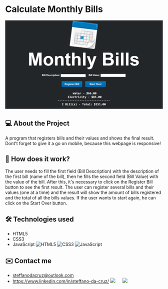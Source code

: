 # Calculate Monthly Bills
![Monthly Bills](/assets/images/readme-monthly-bills.png)

## 💻 About the Project
A program that registers bills and their values and shows the final result. Dont't forget to give it a go on mobile, because this webpage is responsive!

## 🤔 How does it work?
The user needs to fill the first field (Bill Description) with the description of the first bill (name of the bill), then he fills the second field (Bill Value) with the value of the bill. After this, it's necessary to click on the Register Bill button to see the first result. The user can register several bills and their values (one at a time) and the result will show the amount of bills registered and the total of all the bills values. If the user wants to start again, he can click on the Start Over button.

## 🛠 Technologies used
- HTML5
- CSS3
- JavaScript
![HTML5](https://img.shields.io/badge/HTML5-E34F26?style=for-the-badge&logo=html5&logoColor=white)
![CSS3](https://img.shields.io/badge/CSS3-1572B6?style=for-the-badge&logo=css3&logoColor=white)
![JavaScript](https://img.shields.io/badge/JavaScript-323330?style=for-the-badge&logo=javascript&logoColor=F7DF1E)

## ✉️ Contact me
- steffanodacruz@outlook.com
- https://www.linkedin.com/in/steffano-da-cruz/
<a href="mailto:steffanodacruz@outlook.com"><img src="https://img.shields.io/badge/Outlook-blue?style=for-the-badge&logo=microsoftoutlook" style="margin-right: 2vw" target="_blank"></a>
<a href="https://www.linkedin.com/in/steffano-da-cruz/" target="_blank"><img src="https://img.shields.io/badge/-LinkedIn-%230077B5?style=for-the-badge&logo=linkedin&logoColor=white" style="margin-right: 2vw" target="_blank"></a>
